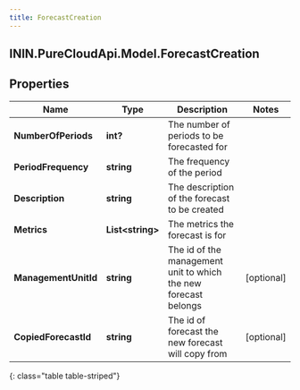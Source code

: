 ```yaml
---
title: ForecastCreation
---
```

## ININ.PureCloudApi.Model.ForecastCreation

## Properties

|Name | Type | Description | Notes|
|------------ | ------------- | ------------- | -------------|
| **NumberOfPeriods** | **int?** | The number of periods to be forecasted for | |
| **PeriodFrequency** | **string** | The frequency of the period | |
| **Description** | **string** | The description of the forecast to be created | |
| **Metrics** | **List&lt;string&gt;** | The metrics the forecast is for | |
| **ManagementUnitId** | **string** | The id of the management unit to which the new forecast belongs | [optional] |
| **CopiedForecastId** | **string** | The id of forecast the new forecast will copy from | [optional] |
{: class="table table-striped"}


